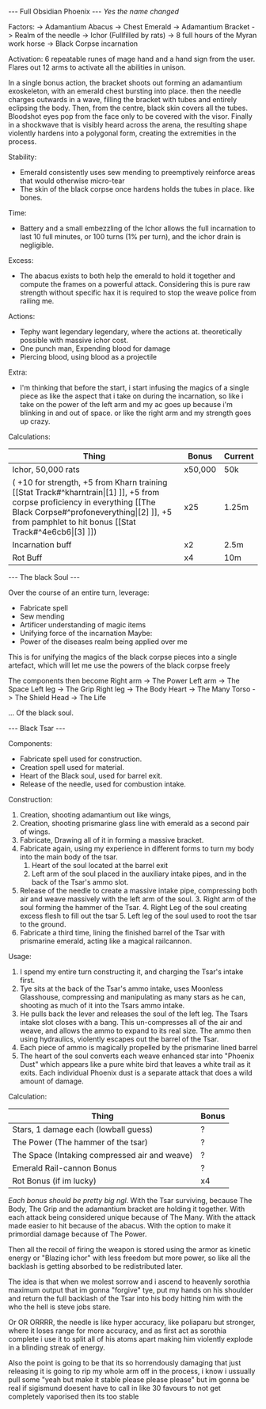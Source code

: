 
--- Full Obsidian Phoenix ---
*Yes the name changed*

Factors:
-> Adamantium Abacus
-> Chest Emerald 
-> Adamantium Bracket 
-> Realm of the needle
-> Ichor (Fullfilled by rats)
-> 8 full hours of the Myran work horse
-> Black Corpse incarnation

Activation: 6 repeatable runes of mage hand and a hand sign from the user. Flares out 12 arms to activate all the abilities in unison. 

In a single bonus action, the bracket shoots out forming an adamantium exoskeleton, with an emerald chest bursting into place. then the needle charges outwards in a wave, filling the bracket with tubes and entirely eclipsing the body. Then, from the centre, black skin covers all the tubes. Bloodshot eyes pop from the face only to be covered with the visor. Finally in a shockwave that is visibly heard across the arena, the resulting shape violently hardens into a polygonal form, creating the extremities in the process.

Stability:
- Emerald consistently uses sew mending to preemptively reinforce areas that would otherwise micro-tear
- The skin of the black corpse once hardens holds the tubes in place. like bones.

Time:
- Battery and a small embezzling of the Ichor allows the full incarnation to last 10 full minutes, or 100 turns (1% per turn), and the ichor drain is negligible.

Excess:
- The abacus exists to both help the emerald to hold it together and compute the frames on a powerful attack. Considering this is pure raw strength without specific hax it is required to stop the weave police from railing me.

Actions: 
- Tephy want legendary legendary, where the actions at. theoretically possible with massive ichor cost.
- One punch man, Expending blood for damage
- Piercing blood, using blood as a projectile

Extra:
- I'm thinking that before the start, i start infusing the magics of a single piece as like the aspect that i take on during the incarnation, so like i take on the power of the left arm and my ac goes up because i'm blinking in and out of space. or like the right arm and my strength goes up crazy.

Calculations:

| Thing                                                                                                                                                                                                                           | Bonus   | Current |
| ------------------------------------------------------------------------------------------------------------------------------------------------------------------------------------------------------------------------------- | ------- | ------- |
| Ichor, 50,000 rats                                                                                                                                                                                                              | x50,000 | 50k     |
| ( +10 for strength, +5 from Kharn training [[Stat Track#^kharntrain\|[1] ]], +5 from corpse proficiency in everything [[The Black Corpse#^profoneverything\|[2] ]], +5 from pamphlet to hit bonus [[Stat Track#^4e6cb6\|[3] ]]) | x25     | 1.25m   |
| Incarnation buff                                                                                                                                                                                                                | x2      | 2.5m    |
| Rot Buff                                                                                                                                                                                                                        | x4      | 10m     |


--- The black Soul ---

Over the course of an entire turn, leverage: 
- Fabricate spell
- Sew mending
- Artificer understanding of magic items
- Unifying force of the incarnation
Maybe: 
- Power of the diseases realm being applied over me

This is for unifying the magics of the black corpse pieces into a single artefact, which will let me use the powers of the black corpse freely

The components then become
Right arm -> The Power
Left arm -> The Space
Left leg -> The Grip
Right leg -> The Body
Heart -> The Many
Torso -> The Shield
Head -> The Life

... Of the black soul.


--- Black Tsar ---

Components:
- Fabricate spell used for construction.
- Creation spell used for material.
- Heart of the Black soul, used for barrel exit.
- Release of the needle, used for combustion intake.

Construction:
1. Creation, shooting adamantium out like wings,
2. Creation, shooting prismarine glass line with emerald as a second pair of wings.
3. Fabricate, Drawing all of it in forming a massive bracket.
4. Fabricate again, using my experience in different forms to turn my body into the main body of the tsar.
	1. Heart of the soul located at the barrel exit
	2. Left arm of the soul placed in the auxiliary intake pipes, and in the back of the Tsar's ammo slot.
5. Release of the needle to create a massive intake pipe, compressing both air and weave massively with the left arm of the soul.
	3. Right arm of the soul forming the hammer of the Tsar.
	4. Right Leg of the soul creating excess flesh to fill out the tsar
	5. Left leg of the soul used to root the tsar to the ground.
6. Fabricate a third time, lining the finished barrel of the Tsar with prismarine emerald, acting like a magical railcannon.

Usage:
1. I spend my entire turn constructing it, and charging the Tsar's intake first.
2. Tye sits at the back of the Tsar's ammo intake, uses Moonless Glasshouse, compressing and manipulating as many stars as he can, shooting as much of it into the Tsars ammo intake.
3. He pulls back the lever and releases the soul of the left leg. The Tsars intake slot closes with a bang. This un-compresses all of the air and weave, and allows the ammo to expand to its real size. The ammo then using hydraulics, violently escapes out the barrel of the Tsar.
4. Each piece of ammo is magically propelled by the prismarine lined barrel
5. The heart of the soul converts each weave enhanced star into "Phoenix Dust" which appears like a pure white bird that leaves a white trail as it exits. Each individual Phoenix dust is a separate attack that does a wild amount of damage.

Calculation:

| Thing                                         | Bonus |
| --------------------------------------------- | ----- |
| Stars, 1 damage each (lowball guess)          | ?     |
| The Power (The hammer of the tsar)            | ?     |
| The Space (Intaking compressed air and weave) | ?     |
| Emerald Rail-cannon Bonus                     | ?     |
| Rot Bonus (if im lucky)                       | x4    |
*Each bonus should be pretty big ngl*.
With the Tsar surviving, because The Body, The Grip and the adamantium bracket are holding it together. 
With each attack being considered unique because of The Many. 
With the attack made easier to hit because of the abacus.
With the option to make it primordial damage because of The Power.

Then all the recoil of firing the weapon is stored using the armor as kinetic energy or "Blazing ichor" with less freedom but more power, so like all the backlash is getting absorbed to be redistributed later.

The idea is that when we molest sorrow and i ascend to heavenly sorothia maximum output that im gonna "forgive" tye, put my hands on his shoulder and return the full backlash of the Tsar into his body hitting him with the who the hell is steve jobs stare.

Or OR ORRRR, the needle is like hyper accuracy, like poliaparu but stronger, where it loses range for more accuracy, and as first act as sorothia complete i use it to split all of his atoms apart making him violently explode in a blinding streak of energy.

Also the point is going to be that its so horrendously damaging that just releasing it is going to rip my whole arm off in the process, i know i ussually pull some "yeah but make it stable please please please" but im gonna be real if sigismund doesent have to call in like 30 favours to not get completely vaporised then its too stable